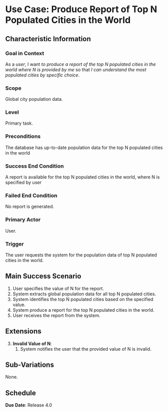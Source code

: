 # Use Case: Produce Report of Top N Populated Cities in the World

## Characteristic Information

### Goal in Context

As a *user*, I want *to produce a report of the top N populated cities in the world* *where N is provided by me* so that *I can understand the most populated cities by specific choice*.

### Scope

Global city population data.

### Level

Primary task.

### Preconditions

The database has up-to-date population data for the top N populated cities in the world

### Success End Condition

A report is available for the top N populated cities in the world, where N is specified by user

### Failed End Condition

No report is generated.

### Primary Actor

User.

### Trigger

The user requests the system for the population data of top N populated cities in the world. 

## Main Success Scenario

1. User specifies the value of N for the report.
2. System extracts global population data for all top N populated cities. 
3. System identifies the top N populated cities based on the specified value.
4. System produce a report for the top N populated cities in the world.
5. User receives the report from the system.


## Extensions

3. **Invalid Value of N**:
   1. System notifies the user that the provided value of N is invalid.

## Sub-Variations

None.

## Schedule

**Due Date**: Release 4.0
